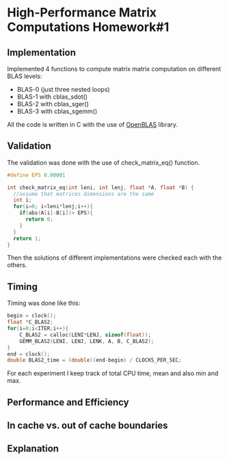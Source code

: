 # High-Performance Matrix Computations Homework#1

## Implementation

Implemented 4 functions to compute matrix matrix computation on different BLAS levels:

* BLAS-0 (just three nested loops)
* BLAS-1 with cblas_sdot()
* BLAS-2 with cblas_sger()
* BLAS-3 with cblas_sgemm()

All the code is written in C with the use of [OpenBLAS](https://github.com/xianyi/OpenBLAS) library.

## Validation

The validation was done with the use of check_matrix_eq() function.


```c
#define EPS 0.00001

int check_matrix_eq(int leni, int lenj, float *A, float *B) {
  //assume that matrices dimensions are the same
  int i;
  for(i=0; i<leni*lenj;i++){
    if(abs(A[i]-B[i])> EPS){
      return 0;
    }
  }
  return 1;
}
```

Then the solutions of different implementations were checked each with the others.

## Timing

Timing was done like this:

```c
begin = clock();
float *C_BLAS2;
for(i=0;i<ITER;i++){
	C_BLAS2 = calloc(LENI*LENJ, sizeof(float));
	GEMM_BLAS2(LENI, LENJ, LENK, A, B, C_BLAS2);
}
end = clock();
double BLAS2_time = (double)(end-begin) / CLOCKS_PER_SEC;                  
```

For each experiment I keep track of total CPU time, mean and also min and max.

## Performance and Efficiency
## In cache vs. out of cache boundaries
## Explanation
